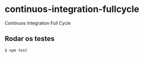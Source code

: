 # continuos-integration-fullcycle
Continuos Integration Full Cycle

## Rodar os testes
```sh
$ npm test
```